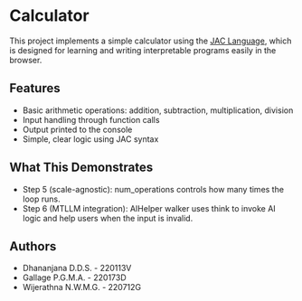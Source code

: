 # Calculator

This project implements a simple calculator using the [JAC Language](https://www.jac-lang.org), which is designed for learning and writing interpretable programs easily in the browser.

## Features

- Basic arithmetic operations: addition, subtraction, multiplication, division
- Input handling through function calls
- Output printed to the console
- Simple, clear logic using JAC syntax

## What This Demonstrates

- Step 5 (scale-agnostic): num_operations controls how many times the loop runs.
- Step 6 (MTLLM integration): AIHelper walker uses think to invoke AI logic and help users when the input is invalid.

## Authors

- Dhananjana D.D.S. - 220113V
- Gallage P.G.M.A. - 220173D
- Wijerathna N.W.M.G. - 220712G




